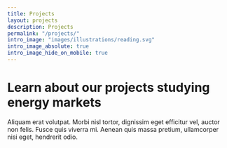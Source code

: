 ```yaml
---
title: Projects
layout: projects
description: Projects
permalink: "/projects/"
intro_image: "images/illustrations/reading.svg"
intro_image_absolute: true
intro_image_hide_on_mobile: true
---
```


# Learn about our projects studying energy markets

Aliquam erat volutpat. Morbi nisl tortor, dignissim eget efficitur vel, auctor non felis. Fusce quis viverra mi. Aenean quis massa pretium, ullamcorper nisi eget, hendrerit odio.
